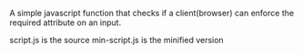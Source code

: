 A simple javascript function that checks if a client(browser)
can enforce the required attribute on an input.

script.js is the source
min-script.js is the minified version

